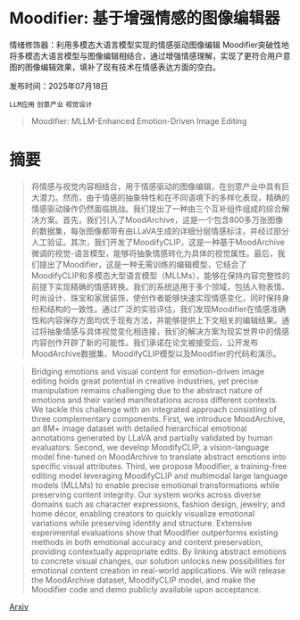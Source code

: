 # Moodifier: 基于增强情感的图像编辑器
情绪修饰器：利用多模态大语言模型实现的情感驱动图像编辑
Moodifier突破性地将多模态大语言模型与图像编辑相结合，通过增强情感理解，实现了更符合用户意图的图像编辑效果，填补了现有技术在情感表达方面的空白。

发布时间：2025年07月18日

`LLM应用` `创意产业` `视觉设计`

> Moodifier: MLLM-Enhanced Emotion-Driven Image Editing

# 摘要

> 将情感与视觉内容相结合，用于情感驱动的图像编辑，在创意产业中具有巨大潜力。然而，由于情感的抽象特性和在不同语境下的多样化表现，精确的情感驱动操作仍然面临挑战。我们提出了一种由三个互补组件组成的综合解决方案。首先，我们引入了MoodArchive，这是一个包含800多万张图像的数据集，每张图像都带有由LLaVA生成的详细分层情感标注，并经过部分人工验证。其次，我们开发了MoodifyCLIP，这是一种基于MoodArchive微调的视觉-语言模型，能够将抽象情感转化为具体的视觉属性。最后，我们提出了Moodifier，这是一种无需训练的编辑模型，它结合了MoodifyCLIP和多模态大型语言模型（MLLMs），能够在保持内容完整性的前提下实现精确的情感转换。我们的系统适用于多个领域，包括人物表情、时尚设计、珠宝和家居装饰，使创作者能够快速实现情感变化，同时保持身份和结构的一致性。通过广泛的实验评估，我们发现Moodifier在情感准确性和内容保存方面均优于现有方法，并能够提供上下文相关的编辑结果。通过将抽象情感与具体视觉变化相连接，我们的解决方案为现实世界中的情感内容创作开辟了新的可能性。我们承诺在论文被接受后，公开发布MoodArchive数据集、MoodifyCLIP模型以及Moodifier的代码和演示。

> Bridging emotions and visual content for emotion-driven image editing holds great potential in creative industries, yet precise manipulation remains challenging due to the abstract nature of emotions and their varied manifestations across different contexts. We tackle this challenge with an integrated approach consisting of three complementary components. First, we introduce MoodArchive, an 8M+ image dataset with detailed hierarchical emotional annotations generated by LLaVA and partially validated by human evaluators. Second, we develop MoodifyCLIP, a vision-language model fine-tuned on MoodArchive to translate abstract emotions into specific visual attributes. Third, we propose Moodifier, a training-free editing model leveraging MoodifyCLIP and multimodal large language models (MLLMs) to enable precise emotional transformations while preserving content integrity. Our system works across diverse domains such as character expressions, fashion design, jewelry, and home décor, enabling creators to quickly visualize emotional variations while preserving identity and structure. Extensive experimental evaluations show that Moodifier outperforms existing methods in both emotional accuracy and content preservation, providing contextually appropriate edits. By linking abstract emotions to concrete visual changes, our solution unlocks new possibilities for emotional content creation in real-world applications. We will release the MoodArchive dataset, MoodifyCLIP model, and make the Moodifier code and demo publicly available upon acceptance.

[Arxiv](https://arxiv.org/abs/2507.14024)